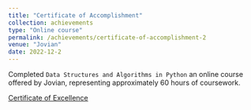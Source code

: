 ```yaml
---
title: "Certificate of Accomplishment"
collection: achievements
type: "Online course"
permalink: /achievements/certificate-of-accomplishment-2
venue: "Jovian"
date: 2022-12-2
---
```


Completed `Data Structures and Algorithms in Python` an online course offered by Jovian, representing approximately 60 hours of coursework.

[Certificate of Excellence](https://jovian.com/certificate/MFQTOOJWGE)

